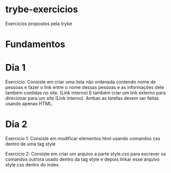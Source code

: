 # trybe-exercicios
Exercicios propostos pela trybe
# Fundamentos
# Dia 1

Exercicio: Consiste em criar uma lista não ordenada contendo nome de pessoas e fazer o link entre o nome dessas pessoas e as informações dele também contidas no site. (Link interno)
E também criar um link externo para direcionar para um site (Link interno).
Ambas as tarefas devem ser feitas usando apenas HTML.

# Dia 2

Exercicio 1: Consiste em modificar elementos html usando comandos css dentro de uma tag style

Exercicio 2: Consiste em criar um arquivo a parte style.css para escrever os comandos outrora usado dentro da tag style e depois linkar esse arquivo style.css dentro do index.
